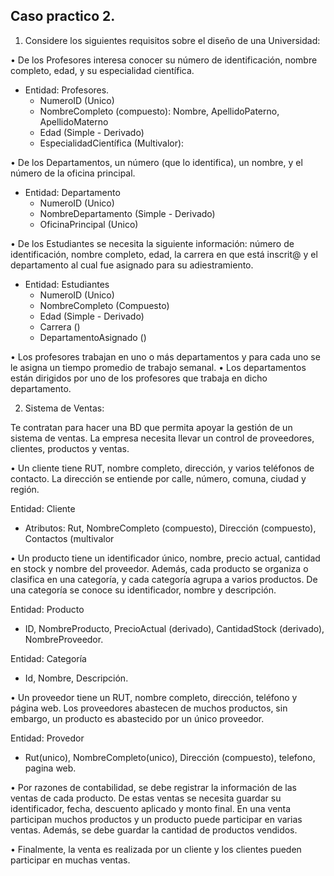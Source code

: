 ## Caso practico 2.

1. Considere los siguientes requisitos sobre el diseño de una Universidad:

• De los Profesores interesa conocer su número de identificación, nombre
completo, edad, y su especialidad científica.
  - Entidad: Profesores.  
      - NumeroID (Unico)
      - NombreCompleto (compuesto): Nombre, ApellidoPaterno, ApellidoMaterno 
      - Edad (Simple - Derivado)
      - EspecialidadCientífica (Multivalor): 

• De los Departamentos, un número (que lo identifica), un nombre, y el
número de la oficina principal.
  - Entidad: Departamento
      - NumeroID (Unico)
      - NombreDepartamento (Simple - Derivado)
      - OficinaPrincipal (Unico)

• De los Estudiantes se necesita la siguiente información: número de
identificación, nombre completo, edad, la carrera en que está inscrit@ y el
departamento al cual fue asignado para su adiestramiento.
  - Entidad: Estudiantes
      - NumeroID (Unico)
      - NombreCompleto (Compuesto)
      - Edad (Simple - Derivado)
      - Carrera ()
      - DepartamentoAsignado ()
        
• Los profesores trabajan en uno o más departamentos y para cada uno se
le asigna un tiempo promedio de trabajo semanal.
• Los departamentos están dirigidos por uno de los profesores que trabaja
en dicho departamento.


2. Sistema de Ventas:

Te contratan para hacer una BD que permita apoyar la gestión de un
sistema de ventas. La empresa necesita llevar un control de proveedores,
clientes, productos y ventas.

• Un cliente tiene RUT, nombre completo, dirección, y varios teléfonos de
contacto. La dirección se entiende por calle, número, comuna, ciudad y
región.

Entidad: Cliente
- Atributos: Rut, NombreCompleto (compuesto), Dirección (compuesto), Contactos (multivalor

• Un producto tiene un identificador único, nombre, precio actual, cantidad
en stock y nombre del proveedor. Además, cada producto se organiza o
clasifica en una categoría, y cada categoría agrupa a varios productos. De
una categoría se conoce su identificador, nombre y descripción.

Entidad: Producto
- ID, NombreProducto, PrecioActual (derivado), CantidadStock (derivado), NombreProveedor.

Entidad: Categoría
- Id, Nombre, Descripción. 

• Un proveedor tiene un RUT, nombre completo, dirección, teléfono y
página web. Los proveedores abastecen de muchos productos, sin
embargo, un producto es abastecido por un único proveedor.

Entidad: Provedor
- Rut(unico), NombreCompleto(unico), Dirección (compuesto), telefono, pagina web.

• Por razones de contabilidad, se debe registrar la información de las ventas
de cada producto. De estas ventas se necesita guardar su identificador,
fecha, descuento aplicado y monto final. En una venta participan muchos
productos y un producto puede participar en varias ventas. Además, se
debe guardar la cantidad de productos vendidos.

• Finalmente, la venta es realizada por un cliente y los clientes pueden
participar en muchas ventas.



